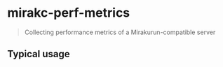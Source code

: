 # mirakc-perf-metrics

> Collecting performance metrics of a Mirakurun-compatible server

## Typical usage

```console
```
